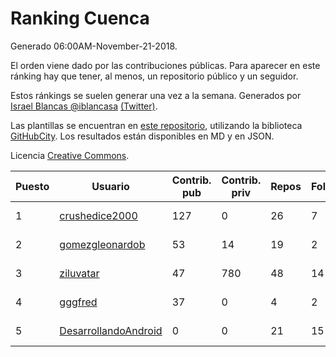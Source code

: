 # Ranking Cuenca

Generado 06:00AM-November-21-2018.

El orden viene dado por las contribuciones públicas. Para aparecer en este ránking hay que tener, al menos, un repositorio público y un seguidor.

Estos ránkings se suelen generar una vez a la semana. Generados por [Israel Blancas @iblancasa](https://github.com/iblancasa/) [(Twitter)](https://twitter.com/iblancasa).

Las plantillas se encuentran en [este repositorio](https://github.com/iblancasa/GH-Spanish-Ranking), utilizando la biblioteca [GitHubCity](https://github.com/iblancasa/GitHubCity). Los resultados están disponibles en MD y en JSON.

Licencia [Creative Commons](https://creativecommons.org/licenses/by/4.0/).

| Puesto   |  Usuario  | Contrib. pub | Contrib. priv |Repos| Followers | Desde |  Avatar  |
|----------|-----------|--------------|---------------|-----|-----------|-------|----------|
|1|[crushedice2000](https://github.com/crushedice2000)|127|0|26|7|2015-03-09|![crushedice2000]()|
|2|[gomezgleonardob](https://github.com/gomezgleonardob)|53|14|19|2|2017-12-25|![gomezgleonardob]()|
|3|[ziluvatar](https://github.com/ziluvatar)|47|780|48|14|2012-02-09|![ziluvatar]()|
|4|[gggfred](https://github.com/gggfred)|37|0|4|2|2013-01-15|![gggfred]()|
|5|[DesarrollandoAndroid](https://github.com/DesarrollandoAndroid)|0|0|21|15|2014-06-22|![DesarrollandoAndroid]()|
